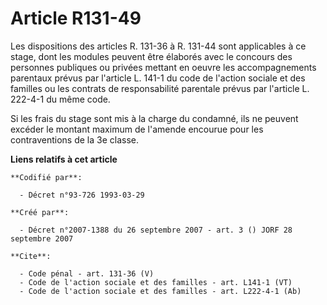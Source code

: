 # Article R131-49

Les dispositions des articles R. 131-36 à R. 131-44 sont applicables à ce stage, dont les modules peuvent être élaborés avec
le concours des personnes publiques ou privées mettant en oeuvre les accompagnements parentaux prévus par l'article L. 141-1
du code de l'action sociale et des familles ou les contrats de responsabilité parentale prévus par l'article L. 222-4-1 du
même code. 

Si les frais du stage sont mis à la charge du condamné, ils ne peuvent excéder le montant maximum de l'amende encourue pour
les contraventions de la 3e classe.

**Liens relatifs à cet article**

	**Codifié par**:

	  - Décret n°93-726 1993-03-29

	**Créé par**:

	  - Décret n°2007-1388 du 26 septembre 2007 - art. 3 () JORF 28 septembre 2007

	**Cite**:

	  - Code pénal - art. 131-36 (V)
	  - Code de l'action sociale et des familles - art. L141-1 (VT)
	  - Code de l'action sociale et des familles - art. L222-4-1 (Ab)
